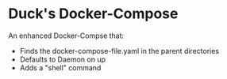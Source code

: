 # Duck's Docker-Compose

An enhanced Docker-Compse that:

* Finds the docker-compose-file.yaml in the parent directories
* Defaults to Daemon on up
* Adds a "shell" command
